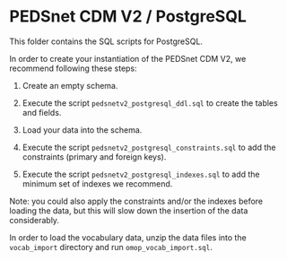 # PEDSnet CDM V2 / PostgreSQL

This folder contains the SQL scripts for PostgreSQL. 

In order to create your instantiation of the PEDSnet CDM V2, we recommend following these steps:

1. Create an empty schema.

2. Execute the script `pedsnetv2_postgresql_ddl.sql` to create the tables and fields.

3. Load your data into the schema.

4. Execute the script `pedsnetv2_postgresql_constraints.sql` to add the constraints (primary and foreign keys). 

5. Execute the script `pedsnetv2_postgresql_indexes.sql` to add the minimum set of indexes we recommend.

Note: you could also apply the constraints and/or the indexes before loading the data, but this will slow down the insertion of the data considerably.

In order to load the vocabulary data, unzip the data files into the `vocab_import` directory and run `omop_vocab_import.sql`.
